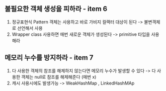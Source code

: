 ## 불필요한 객체 생성을 피하라  - item 6
1. 정규표현식 Pattern 객체는 사용하고 바로 가비지 컬랙터 대상이 된다 -> 불변객체로 선언해서 사용
2. Wrapper class 사용하면 매번 새로운 객체가 생성된다 -> primitive 타입을 사용해라

## 메모리 누수를 방지하라 - item 7
1. 다 사용한 객체의 참조를 해제하지 않는다면 메모리 누수가 발생할 수 있다 
-> 다 사용한 객체는 null로 참조를 해제해준다 (매번 x)
2. 캐시 사용시에도 발생가능 -> WeakHashMap , LinkedHashMAp